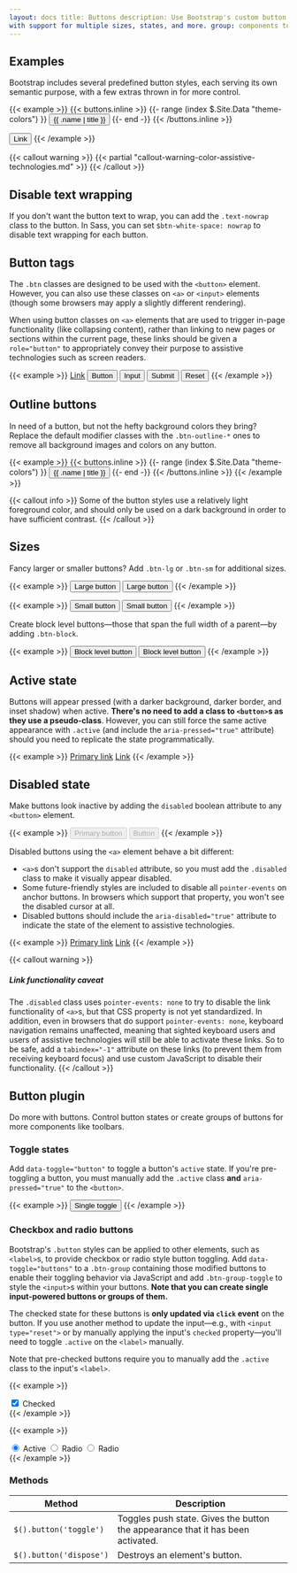 ```yaml
---
layout: docs title: Buttons description: Use Bootstrap's custom button styles for actions in forms, dialogs, and more
with support for multiple sizes, states, and more. group: components toc: true
---
```


## Examples

Bootstrap includes several predefined button styles, each serving its own semantic purpose, with a few extras thrown in
for more control.

{{< example >}} {{< buttons.inline >}} {{- range (index $.Site.Data "theme-colors") }}
<button type="button" class="btn btn-{{ .name }}">{{ .name | title }}</button>
{{- end -}} {{< /buttons.inline >}}

<button type="button" class="btn btn-link">Link</button>
{{< /example >}}

{{< callout warning >}} {{< partial "callout-warning-color-assistive-technologies.md" >}} {{< /callout >}}

## Disable text wrapping

If you don't want the button text to wrap, you can add the `.text-nowrap` class to the button. In Sass, you can
set `$btn-white-space: nowrap` to disable text wrapping for each button.

## Button tags

The `.btn` classes are designed to be used with the `<button>` element. However, you can also use these classes on `<a>`
or `<input>` elements (though some browsers may apply a slightly different rendering).

When using button classes on `<a>` elements that are used to trigger in-page functionality (like collapsing content),
rather than linking to new pages or sections within the current page, these links should be given a `role="button"` to
appropriately convey their purpose to assistive technologies such as screen readers.

{{< example >}}
<a class="btn btn-primary" href="#" role="button">Link</a>
<button class="btn btn-primary" type="submit">Button</button>
<input class="btn btn-primary" type="button" value="Input">
<input class="btn btn-primary" type="submit" value="Submit">
<input class="btn btn-primary" type="reset" value="Reset">
{{< /example >}}

## Outline buttons

In need of a button, but not the hefty background colors they bring? Replace the default modifier classes with
the `.btn-outline-*` ones to remove all background images and colors on any button.

{{< example >}} {{< buttons.inline >}} {{- range (index $.Site.Data "theme-colors") }}
<button type="button" class="btn btn-outline-{{ .name }}">{{ .name | title }}</button>
{{- end -}} {{< /buttons.inline >}} {{< /example >}}

{{< callout info >}} Some of the button styles use a relatively light foreground color, and should only be used on a
dark background in order to have sufficient contrast. {{< /callout >}}

## Sizes

Fancy larger or smaller buttons? Add `.btn-lg` or `.btn-sm` for additional sizes.

{{< example >}}
<button type="button" class="btn btn-primary btn-lg">Large button</button>
<button type="button" class="btn btn-secondary btn-lg">Large button</button>
{{< /example >}}

{{< example >}}
<button type="button" class="btn btn-primary btn-sm">Small button</button>
<button type="button" class="btn btn-secondary btn-sm">Small button</button>
{{< /example >}}

Create block level buttons—those that span the full width of a parent—by adding `.btn-block`.

{{< example >}}
<button type="button" class="btn btn-primary btn-lg btn-block">Block level button</button>
<button type="button" class="btn btn-secondary btn-lg btn-block">Block level button</button>
{{< /example >}}

## Active state

Buttons will appear pressed (with a darker background, darker border, and inset shadow) when active. **There's no need
to add a class to `<button>`s as they use a pseudo-class**. However, you can still force the same active appearance
with `.active` (and include the <code>aria-pressed="true"</code> attribute) should you need to replicate the state
programmatically.

{{< example >}}
<a href="#" class="btn btn-primary btn-lg active" role="button" aria-pressed="true">Primary link</a>
<a href="#" class="btn btn-secondary btn-lg active" role="button" aria-pressed="true">Link</a>
{{< /example >}}

## Disabled state

Make buttons look inactive by adding the `disabled` boolean attribute to any `<button>` element.

{{< example >}}
<button type="button" class="btn btn-lg btn-primary" disabled>Primary button</button>
<button type="button" class="btn btn-secondary btn-lg" disabled>Button</button>
{{< /example >}}

Disabled buttons using the `<a>` element behave a bit different:

- `<a>`s don't support the `disabled` attribute, so you must add the `.disabled` class to make it visually appear
  disabled.
- Some future-friendly styles are included to disable all `pointer-events` on anchor buttons. In browsers which support
  that property, you won't see the disabled cursor at all.
- Disabled buttons should include the `aria-disabled="true"` attribute to indicate the state of the element to assistive
  technologies.

{{< example >}}
<a href="#" class="btn btn-primary btn-lg disabled" tabindex="-1" role="button" aria-disabled="true">Primary link</a>
<a href="#" class="btn btn-secondary btn-lg disabled" tabindex="-1" role="button" aria-disabled="true">Link</a>
{{< /example >}}

{{< callout warning >}}

##### Link functionality caveat

The `.disabled` class uses `pointer-events: none` to try to disable the link functionality of `<a>`s, but that CSS
property is not yet standardized. In addition, even in browsers that do support `pointer-events: none`, keyboard
navigation remains unaffected, meaning that sighted keyboard users and users of assistive technologies will still be
able to activate these links. So to be safe, add a `tabindex="-1"` attribute on these links (to prevent them from
receiving keyboard focus) and use custom JavaScript to disable their functionality. {{< /callout >}}

## Button plugin

Do more with buttons. Control button states or create groups of buttons for more components like toolbars.

### Toggle states

Add `data-toggle="button"` to toggle a button's `active` state. If you're pre-toggling a button, you must manually add
the `.active` class **and** `aria-pressed="true"` to the `<button>`.

{{< example >}}
<button type="button" class="btn btn-primary" data-toggle="button" aria-pressed="false">
Single toggle
</button>
{{< /example >}}

### Checkbox and radio buttons

Bootstrap's `.button` styles can be applied to other elements, such as `<label>`s, to provide checkbox or radio style
button toggling. Add `data-toggle="buttons"` to a `.btn-group` containing those modified buttons to enable their
toggling behavior via JavaScript and add `.btn-group-toggle` to style the `<input>`s within your buttons. **Note that
you can create single input-powered buttons or groups of them.**

The checked state for these buttons is **only updated via `click` event** on the button. If you use another method to
update the input—e.g., with `<input type="reset">` or by manually applying the input's `checked` property—you'll need to
toggle `.active` on the `<label>` manually.

Note that pre-checked buttons require you to manually add the `.active` class to the input's `<label>`.

{{< example >}}
<div class="btn-group-toggle" data-toggle="buttons">
  <label class="btn btn-secondary active">
    <input type="checkbox" checked> Checked
  </label>
</div>
{{< /example >}}

{{< example >}}
<div class="btn-group btn-group-toggle" data-toggle="buttons">
  <label class="btn btn-secondary active">
    <input type="radio" name="options" id="option1" checked> Active
  </label>
  <label class="btn btn-secondary">
    <input type="radio" name="options" id="option2"> Radio
  </label>
  <label class="btn btn-secondary">
    <input type="radio" name="options" id="option3"> Radio
  </label>
</div>
{{< /example >}}

### Methods

| Method | Description |
| --- | --- |
| `$().button('toggle')` | Toggles push state. Gives the button the appearance that it has been activated. |
| `$().button('dispose')` | Destroys an element's button. |
